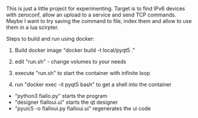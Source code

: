 This is just a little project for experimenting. Target is to find IPv6 devices with zeroconf, allow an upload to a service and send TCP commands. Maybe I want to try saving the command to file, index them and allow to use them in a lua scirpter.  

Steps to build and run using docker:
1. Build docker image "docker build -t local/pyqt5 ."

2. edit "run.sh" - change volumes to your needs
3. execute "run.sh" to start the container with infinite loop
4. run "docker exec -it pyqt5 bash" to get a shell into the container

* "python3 fiallo.py" starts the program
* "designer fialloui.ui" starts the qt designer
* "pyuic5 -o fialloui.py fialloui.ui" regenerates the ui code
